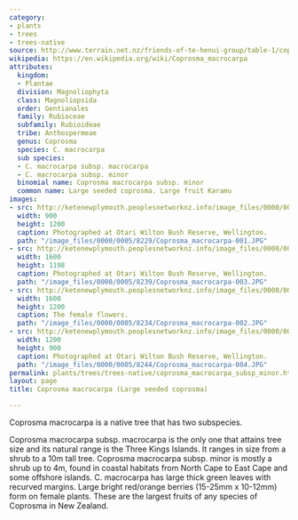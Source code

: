 ```yaml
---
category:
- plants
- trees
- trees-native
source: http://www.terrain.net.nz/friends-of-te-henui-group/table-1/coprosma-macrocarpa-large-seeded-coprosma.html
wikipedia: https://en.wikipedia.org/wiki/Coprosma_macrocarpa
attributes:
  kingdom:
  - Plantae
  division: Magnoliophyta
  class: Magnoliopsida
  order: Gentianales
  family: Rubiaceae
  subfamily: Rubioideae
  tribe: Anthospermeae
  genus: Coprosma
  species: C. macrocarpa
  sub species:
  - C. macrocarpa subsp. macrocarpa
  - C. macrocarpa subsp. minor
  binomial name: Coprosma macrocarpa subsp. minor
  common name: Large seeded coprosma. Large fruit Karamu
images:
- src: http://ketenewplymouth.peoplesnetworknz.info/image_files/0000/0005/8229/Coprosma_macrocarpa-001.JPG
  width: 900
  height: 1200
  caption: Photographed at Otari Wilton Bush Reserve, Wellington.
  path: "/image_files/0000/0005/8229/Coprosma_macrocarpa-001.JPG"
- src: http://ketenewplymouth.peoplesnetworknz.info/image_files/0000/0005/8239/Coprosma_macrocarpa-003.JPG
  width: 1600
  height: 1198
  caption: Photographed at Otari Wilton Bush Reserve, Wellington.
  path: "/image_files/0000/0005/8239/Coprosma_macrocarpa-003.JPG"
- src: http://ketenewplymouth.peoplesnetworknz.info/image_files/0000/0005/8234/Coprosma_macrocarpa-002.JPG
  width: 1600
  height: 1200
  caption: The female flowers.
  path: "/image_files/0000/0005/8234/Coprosma_macrocarpa-002.JPG"
- src: http://ketenewplymouth.peoplesnetworknz.info/image_files/0000/0005/8244/Coprosma_macrocarpa-004.JPG
  width: 1200
  height: 900
  caption: Photographed at Otari Wilton Bush Reserve, Wellington.
  path: "/image_files/0000/0005/8244/Coprosma_macrocarpa-004.JPG"
permalink: plants/trees/trees-native/coprosma_macrocarpa_subsp_minor.html
layout: page
title: Coprosma macrocarpa (Large seeded coprosma)

---
```

Coprosma macrocarpa is a native tree that has two subspecies.

Coprosma macrocarpa subsp. macrocarpa is the only one that attains tree size and its natural range is the Three Kings Islands. It ranges in size from a shrub to a 10m tall tree.
Coprosma macrocarpa subsp. minor is mostly a shrub up to 4m, found in coastal habitats from North Cape to East Cape and some offshore islands.
C. macrocarpa has large thick green leaves with recurved margins. Large bright red/orange berries (15-25mm x 10-12mm) form on female plants. These are the largest fruits of any species of Coprosma in New Zealand.
